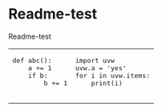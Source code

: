 # Readme-test
Readme-test

<table><tr>
   <td><pre>
def abc():
    a += 1
    if b:
        b += 1
   </pre></td>
   <td><pre>
import uvw
uvw.a = 'yes'
for i in uvw.items:
    print(i)
   </pre></td>
</tr></table>
